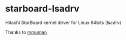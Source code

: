 starboard-lsadrv
================

Hitachi StarBoard kernel driver for Linux 64bits (lsadrv)

Thanks to [mmuman](https://github.com/mmuman/starboard-lsadrv)




